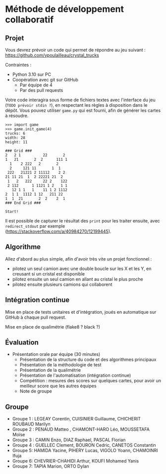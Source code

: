 # Méthode de développement collaboratif

## Projet

Vous devrez prévoir un code qui permet de répondre au jeu suivant : https://github.com/vpoulailleau/crystal_trucks

Contraintes :

* Python 3.10 sur PC
* Coopération avec git sur GitHub
  * Par équipe de 4
  * Par des pull requests

Votre code interagira sous forme de fichiers textes avec l'interface du jeu (`TODO prévoir stdin ?`), en respectant les règles à disposition dans le dépôt. Vous pouvez utiliser `game.py` qui est fourni, afin de générer les cartes à résoudre.

```python3
>>> import game
>>> game.init_game(4)
trucks: 6
width: 28
height: 11

### Grid ###
2   2 1          22       2 
1   21       2  2      111 1
  1    2 222   2       2    
  2     121 11       1  1   
 222   21221 2 11112    2 2 
21 11 21  1  2 22221 21  2  
 1   2   222     22 2    122
 2 112      1 1121 1 2   1 1
   12 1 1   1    11 1 2 1112
2  1 1  1112 1 12   211 22  
1  1  21       2  2    2  1 
### End Grid ###

Start!
```

Il est possible de capturer le résultat des `print` pour les traiter ensuite, avec `redirect_stdout` par exemple (https://stackoverflow.com/a/40984270/12199445).

## Algorithme

Allez d'abord au plus simple, afin d'avoir très vite un projet fonctionnel :

* pilotez un seul camion avec une double boucle sur les X et les Y, en creusant si un cristal est disponible
* pilotez ensuite un seul camion en allant au cristal le plus proche
* pilotez ensuite plusieurs camions qui collaborent

## Intégration continue

Mise en place de tests unitaires et d'intégration, joués en automatique sur GitHub à chaque pull request.

Mise en place de qualimétrie (flake8 ? black ?)

## Évaluation

* Présentation orale par équipe (30 minutes)
  * Présentation de la structure du code et des algorithmes principaux
  * Présentation de la méthodologie de test
  * Présentation de la qualimétrie
  * Présentation de l'automatisation (intégration continue)
  * Compétition : mesures des scores sur quelques cartes, pour avoir un meilleur score que les autres équipes
  * Note de groupe

## Groupe

* Groupe 1 : LEGEAY Corentin, CUISINIER Guillaume, CHICHERIT ROUBAUD Marilyn
* Groupe 2 : PENAUD Matteo , CHAMONT-HARO Léo, MOUSSETAFA Moïse
* Groupe 3 : CAMIN Enzo, DIAZ Raphael, PASCAL Florian
* Groupe 4 : GUELLEC Clement, BOURON Cedric, CANETOS Constantin
* Groupe 5:  HAMIDA Yacine, PIHERY Lucas, VIGOLO Yoann,  CHAMOINRI Ifuja
* Groupe 6: CHEVRIER-CHAHIDI Arthur, KOUFI Mohamed Yanis
* Groupe 7: TAPIA Marion, ORTO Dylan
